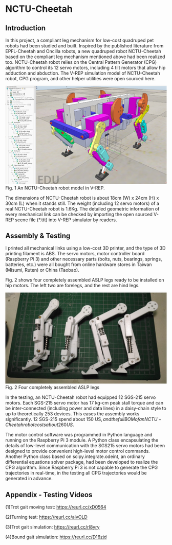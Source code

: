 # NCTU-Cheetah

## Introduction
In this project, a compliant leg mechanism for low-cost quadruped pet robots had been studied and built. Inspired by the published literature from EPFL-Cheetah and Oncilla robots, a new quadruped robot NCTU-Cheetah based on the compliant leg mechanism mentioned above had been realized too. NCTU-Cheetah robot relies on the Central Pattern Generator (CPG) algorithm to control its 12 servo motors, including 4 tilt motors that allow hip adduction and abduction. The V-REP simulation model of NCTU-Cheetah robot, CPG program, and other helper utilities were open sourced here. 
 
![image](https://github.com/kuanyusu/NCTU-Cheetah/blob/master/fig.1.jpg)
Fig. 1 An NCTU-Cheetah robot model in V-REP.  

The dimensions of NCTU-Cheetah robot is about 18cm (W) x 24cm (H) x 30cm (L) when it stands still. The weight (including 12 servo motors) of a real NCTU-Cheetah robot is 1.6Kg. The detailed geometric information of every mechanical link can be checked by importing the open sourced V-REP scene file (*.ttt) into V-REP simulator by readers.

## Assembly & Testing
I printed all mechanical links using a low-cost 3D printer, and the type of 3D printing filament is ABS. The servo motors, motor controller board (Raspberry Pi 3) and other necessary parts (bolts, nuts, bearings, springs, batteries, etc.) were all bought from online hardware stores in Taiwan (Misumi, Ruten) or China (Taobao).

Fig. 2 shows four completely assembled ASLP legs ready to be installed on hip motors. The left two are forelegs, and the rest are hind legs.

![image](https://github.com/kuanyusu/NCTU-Cheetah/blob/master/fig.3.jpg)
Fig. 2 Four completely assembled ASLP legs

In the testing, an NCTU-Cheetah robot had equipped 12 SGS-215 servo motors. Each SGS-215 servo motor has 17 kg-cm peak stall torque and can be inter-connected (including power and data lines) in a daisy-chain style to up to theoretically 253 devices. This eases the assembly works significantly. 12 SGS-215 spend about 150 US$, and the full BOM of an NCTU-Cheetah robot costs about  260 US$.

The motor control software was programmed in Python language and running on the Raspberry Pi 3 module. A Python class encapsulating the details of low-level communication with the SGS215 servo motors had been designed to provide convenient high-level motor control commands. Another Python class based on scipy.integrate.odeint, an ordinary differential equations solver package, had been developed to realize the CPG algorithm. Since Raspberry Pi 3 is not capable to generate the CPG trajectories in real-time, in the testing all CPG trajectories would be generated in advance.


## Appendix - Testing Videos
(1)Trot gait moving test: https://reurl.cc/xD0564

(2)Turning test: https://reurl.cc/alvOLD

(3)Trot gait simulation: https://reurl.cc/rl8yry

(4)Bound gait simulation: https://reurl.cc/D16zjd
